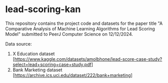 # lead-scoring-kan
This repository contains the project code and datasets for the paper title "A Comparative Analysis of Machine Learning Algorithms for Lead Scoring Model" submitted to PeerJ Computer Science on 12/12/2024.

Data source:
1. X Education dataset [https://www.kaggle.com/datasets/amolbhone/lead-score-case-study?select=lead+scoring+case+study.pdf]
2. Bank Marketing dataset [https://archive.ics.uci.edu/dataset/222/bank+marketing]

